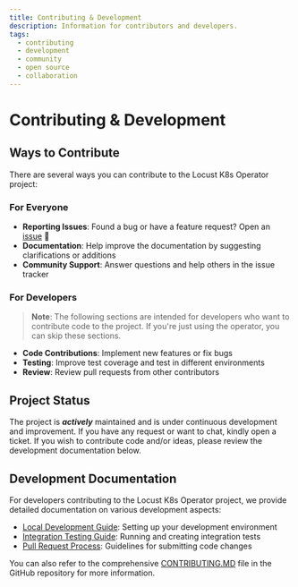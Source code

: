 ```yaml
---
title: Contributing & Development  
description: Information for contributors and developers.
tags:
  - contributing
  - development
  - community
  - open source
  - collaboration
---
```


# Contributing & Development

## Ways to Contribute

There are several ways you can contribute to the Locust K8s Operator project:

### For Everyone

- **Reporting Issues**: Found a bug or have a feature request? Open an [issue][issues-url] 👋
- **Documentation**: Help improve the documentation by suggesting clarifications or additions
- **Community Support**: Answer questions and help others in the issue tracker

### For Developers

> **Note**: The following sections are intended for developers who want to contribute code to the project. If you're just using the operator, you can skip these sections.

- **Code Contributions**: Implement new features or fix bugs
- **Testing**: Improve test coverage and test in different environments
- **Review**: Review pull requests from other contributors

## Project Status

The project is **_actively_** maintained and is under continuous development and improvement. If you have any request or want to chat, kindly open a ticket. If you wish to contribute code and/or ideas, please review the development documentation below.

## Development Documentation

For developers contributing to the Locust K8s Operator project, we provide detailed documentation on various development aspects:

- [Local Development Guide](local-development.md): Setting up your development environment
- [Integration Testing Guide](integration-testing.md): Running and creating integration tests
- [Pull Request Process](pull-request-process.md): Guidelines for submitting code changes

You can also refer to the comprehensive [CONTRIBUTING.MD][contributing-url] file in the GitHub repository for more information.

[//]: # (common urls)
[contributing-url]: https://github.com/AbdelrhmanHamouda/locust-k8s-operator/blob/master/CONTRIBUTING.md
[issues-url]: https://github.com/AbdelrhmanHamouda/locust-k8s-operator/issues